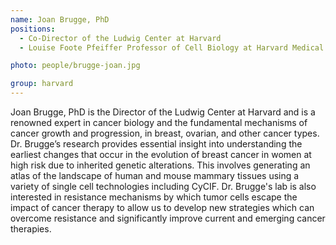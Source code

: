 ```yaml
---
name: Joan Brugge, PhD
positions:
  - Co-Director of the Ludwig Center at Harvard 
  - Louise Foote Pfeiffer Professor of Cell Biology at Harvard Medical School

photo: people/brugge-joan.jpg

group: harvard
---
```


Joan Brugge, PhD is the Director of the  Ludwig Center at Harvard and is a renowned expert in cancer biology and the fundamental mechanisms of cancer growth and progression, in breast, ovarian, and other cancer types. Dr. Brugge’s research provides essential insight into understanding the earliest changes that occur in the evolution of breast cancer in women at high risk due to inherited genetic alterations. This involves generating an atlas of the landscape of human and mouse mammary tissues using a variety of single cell technologies including CyCIF. Dr. Brugge's lab is also interested in resistance mechanisms by which tumor cells escape the impact of cancer therapy to allow us to develop new strategies which can overcome resistance and significantly improve current and emerging cancer therapies.
